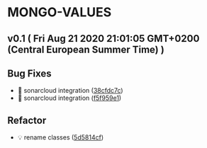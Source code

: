# MONGO-VALUES
## v0.1  ( Fri Aug 21 2020 21:01:05 GMT+0200 (Central European Summer Time) )

## Bug Fixes
  - 🐛 sonarcloud integration
  ([38cfdc7c](https://github.com/imrafaelmerino/mongo-json-values/commit/38cfdc7c41250da7d098a6289b183890cbccdb60))
  - 🐛 sonarcloud integration
  ([f5f959e1](https://github.com/imrafaelmerino/mongo-json-values/commit/f5f959e1d095c9babb4ed63cfc5a346b1193c5ea))

## Refactor
  - 💡 rename classes
  ([5d5814cf](https://github.com/imrafaelmerino/mongo-json-values/commit/5d5814cf6bc2067a70b5538f5af5d27897bdbbdd))




